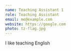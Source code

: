 ```yaml
---
name: Teaching Assistant 1
role: Teaching Assistant
email: me@example.com
website: https://google.com
photo: tz-flag.jpg
---
```


I like teaching English

